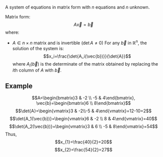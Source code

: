 A system of equations in matrix form with $n$ equations and $n$ unknown.

Matrix form: $$A\vec{x}=\vec{b}$$ where:
- $A\in n\times n$ matrix and is invertible ($\det{A}\ne0$)
For any $\vec{b}$ in $\mathbb{R}^n$, the solution of the system is: $$x_i=\frac{\det{A_i(\vec{b})}}{\det{A}}$$ where $A_i(\vec{b})$ is the determinate of the matrix obtained by replacing the $i$th column of $A$ with $\vec{b}$.

## Example
$$A=\begin{bmatrix}3 & -2 \\ -5 & 4\end{bmatrix}, \vec{b}=\begin{bmatrix}6 \\ 8\end{bmatrix}$$
$$\det{A}=\begin{vmatrix}3 & -2\\-5 & 4\end{vmatrix}=12-10=2$$
$$\det{A_1(\vec{b})}=\begin{vmatrix}6 & -2 \\ 8 & 4\end{vmatrix}=40$$
$$\det{A_2(\vec{b})}=\begin{vmatrix}3 & 6 \\ -5 & 8\end{vmatrix}=54$$
Thus,
$$x_{1}=\frac{40}{2}=20$$
$$x_{2}=\frac{54}{2}=27$$
